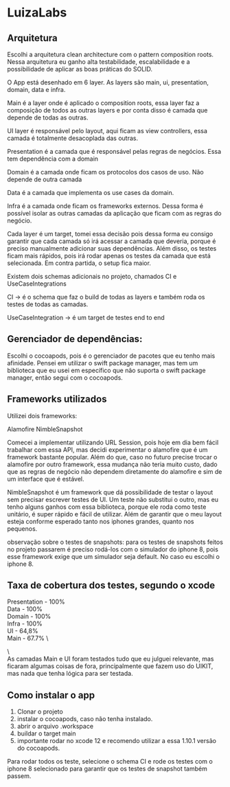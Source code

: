 # LuizaLabs

## **Arquitetura**

Escolhi a arquitetura clean architecture com o pattern composition roots. Nessa arquitetura eu ganho alta testabilidade, escalabilidade e a possibilidade de aplicar as boas práticas do SOLID.

O App está desenhado em 6 layer. As layers são main, ui, presentation, domain, data e infra.

Main é a layer onde é aplicado o composition roots, essa layer faz a composição de todos as outras layers e por conta disso é camada que depende de todas as outras.

UI layer é responsável pelo layout, aqui ficam as view controllers, essa camada é totalmente desacoplada das outras.

Presentation é a camada que é responsável pelas regras de negócios. Essa tem dependência com a domain

Domain é a camada onde ficam os protocolos dos casos de uso. Não depende de outra camada

Data é a camada que implementa os use cases da domain. 

Infra é a camada onde ficam os frameworks externos. Dessa forma é possível isolar as outras camadas da aplicação que ficam com as regras do negócio. 

Cada layer é um target, tomei essa decisão pois dessa forma eu consigo garantir que cada camada só irá acessar a camada que deveria, porque é preciso manualmente adicionar suas dependências. Além disso, os testes ficam mais rápidos, pois irá rodar apenas os testes da camada que está selecionada. Em contra partida, o setup fica maior.

Existem dois schemas adicionais no projeto, chamados CI e UseCaseIntegrations

CI -> é o schema que faz o build de todas as layers e também roda os testes de todas as camadas.

UseCaseIntegration -> é um target de testes end to end

## **Gerenciador de dependências:**

Escolhi o cocoapods, pois é o gerenciador de pacotes que eu tenho mais afinidade. Pensei em utilizar o swift package manager, mas tem um biblioteca que eu usei em específico que não suporta o swift package manager, então segui com o cocoapods.

## **Frameworks utilizados**

Utilizei dois frameworks:

Alamofire
NimbleSnapshot

Comecei a implementar utilizando URL Session, pois hoje em dia bem fácil trabalhar com essa API, mas decidi experimentar o alamofire que é um framework bastante popular. Além do que, caso no futuro precise trocar o alamofire por outro framework, essa mudança não teria muito custo, dado que as regras de negócio não dependem diretamente do alamofire e sim de um interface que é estável.

NimbleSnapshot é um framework que dá possibilidade de testar o layout sem precisar escrever testes de UI. Um teste não substitui o outro, mas eu tenho alguns ganhos com essa biblioteca, porque ele roda como teste unitário, é super rápido e fácil de utilizar. Além de garantir que o meu layout esteja conforme esperado tanto nos iphones grandes, quanto nos pequenos.

observação sobre o testes de snapshots:  para os testes de snapshots feitos no projeto passarem é preciso rodá-los com o simulador do iphone 8, pois esse framework exige que um simulador seja default. No caso eu escolhi o iphone 8.

## **Taxa de cobertura dos testes, segundo o xcode**

Presentation - 100% \
Data - 100% \
Domain - 100% \
Infra - 100% \
UI - 64,8% \
Main - 67.7% \

\ \
As camadas Main e UI foram testados tudo que eu julguei relevante, mas ficaram algumas coisas de fora, principalmente que fazem uso do UIKIT, mas nada que tenha lógica para ser testada.


## **Como instalar o app**

1. Clonar o projeto
2. instalar o cocoapods, caso não tenha instalado.
3. abrir o arquivo .workspace
4. buildar o target main
5. importante rodar no xcode 12 e recomendo utilizar a essa 1.10.1 versão do cocoapods.

Para rodar todos os teste, selecione o schema CI e rode os testes com o iphone 8 selecionado para garantir que os testes de snapshot também passem.
